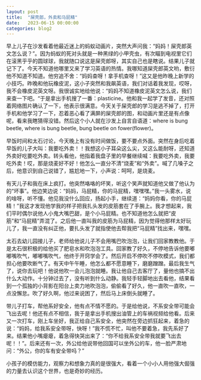 ```yaml
---
layout: post
title:  "屎壳郎，外卖和马屁精"
date:   2023-06-15 00:00:00
categories: blog2
---
```


早上儿子在沙发看着他最近迷上的蚂蚁动画片，突然大声问我：“妈妈！屎壳郎英文怎么说？”。因为蚂蚁的死对头就是一种黑绿的小甲壳虫，有次瞄到电视里它们在滚黑乎乎的圆球球，我就随口说这是屎壳郎呀，其实自己也是瞎说。结果儿子就记下了。今天不知道他哪里又来了学习英语的热情。我哪知道屎壳郎英文哟，敷衍他不知道不知道。他穷追不舍：“妈妈查呀！拿手机查呀！”这又是他昨晚上新学的小技巧。昨晚和他玩橡皮泥，这小子突然和我飙英语，我们对话着我发现，哎呀，我不会橡皮泥英文呀。我很诚实地给他说：“妈妈不知道橡皮泥英文怎么说，我们来查一下吧。“于是拿出手机搜了一番：plasticine。他和我一起学了发音，还对照着网络图片确认了一下，他表示很满意。今天关于屎壳郎的学习是逃不掉了，打开手机和他学习了一下，忍着恶心看了满屏的屎壳郎的图，和动画片里还是有点像呢，看来我瞎猜得没错。然后这个小人就在沙发上自言自语道：where is bung beetle, where is bung beetle, bung beetle on fower(flower)。

早饭时间和太石讨论，今天晚上有没有时间做饭，要不要点外面。突然在身后吃着早饭的儿子大叫：我要吃外卖！！我想这小子耳朵这么尖，又这么能耐呀，还知道外卖好吃要吃外卖。转头看他，他指着我盘子里的早餐继续喊：我要吃外卖，我要吃外卖！哎，那是烧麦好不好！他怎么一直分不清“烧麦”和“外卖”。喊了几嗓子之后，他意识到自己说错了，尴尬地一下，小声说：呵呵，是烧麦。

有天儿子和我在床上疯打。他突然咯咯的坏笑，听这个笑声就知道他又做了他认为的“坏事”。他边笑边说：“妈妈，马屁精，你的马屁精，嘿嘿嘿。”我一头雾水，说的啥呀，听不懂。他见我没什么回应，扬起小手，继续道：“妈妈你看，你的马屁精！”我这才发现他学我的样子把我扎头发的皮筋套在了手腕上。我才想起来，我们平时偶尔说他人小鬼大嘴巴甜，是个小马屁精。也不知道他怎么就把“皮筋”和“马屁精”弄混了。之后他一直叫我的皮筋为马屁精，因为觉得他那样太好玩儿了，我一直没有纠正他，要扎头发了就指使他去帮我把“马屁精”找出来，嘿嘿。

太石去幼儿园接儿子，老师给他说儿子不会用嘴巴吹泡泡，让我们回家教教他。于是太石很积极的给他买了肥皂水和吹泡泡工具。回家教了好久，不停地告诉他要嘟嘟嘴吹气，嘟嘟嘴吹气，他终于开窍学会了。然后开启不停吹不停吹模式，我们都担心他要吹断气了。有天中午午睡，他怎么都不愿意睡下，磨磨蹭蹭。最后我生气了，说你去玩吧！他说他吹一会儿泡泡就睡。我让他自己去客厅了，量他也搞不出什么大动作。十分钟过去了，没有听到什么动静。我轻手轻脚地出去看他，结果看到一个孤独的小背影在阳台上卖力地吹泡泡，偷偷看了好久，他一直吹一直吹，一点没懈怠。吹了好久啊，他过来说困了，然后马上床倒头就睡了。

带儿子打车，帮他系好安全，他有点不情不愿的。于是给他说，不系安全带可能会飞出去呢！他还有点不相信，我于是拿出手机搜出油管上的车祸视频给他看。后来又一次打车，刚上车坐好，我正给自己系安全，他突然在旁边抓狂起来，着急的说：“妈妈，给我系安全带呀，快呀！”我不慌不忙，叫他不要着急，我先系好了来。结果他小嘴瘪瘪，着急得快哭出来了：“你不给我系安全带我就要飞出去呢！！”。后来还有一次，外公给他说带他回国可以坐外公的车，他一脸严肃地问：“外公，你的车有安全带吗？”

小孩子的模仿能力，观察力和想象力真的是很强大，看着一个小小人用他强大倔强的力量去认识这个世界，也是奇妙的经历。